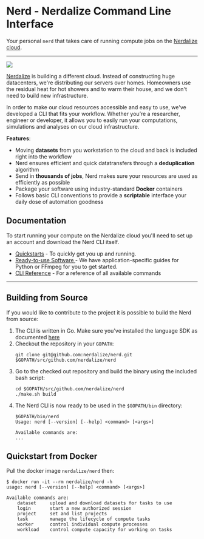 # Nerd - Nerdalize Command Line Interface
Your personal `nerd` that takes care of running compute jobs on the [Nerdalize cloud](https://www.nerdalize.com/).

---

<img src="./nerd.svg">

[Nerdalize](https://www.nerdalize.com/) is building a different cloud. Instead of constructing huge datacenters, we're distributing our servers over homes. Homeowners use the residual heat for hot showers and to warm their house, and we don't need to build new infrastructure.

In order to make our cloud resources accessible and easy to use, we've developed a CLI that fits your workflow. Whether you’re a researcher, engineer or developer, it allows you to easily run your computations, simulations and analyses on our cloud infrastructure.

__Features__:
  - Moving __datasets__ from you workstation to the cloud and back is included right into the workflow
  - Nerd ensures efficient and quick datatransfers through a __deduplication__ algorithm
  - Send in __thousands of jobs__, Nerd makes sure your resources are used as efficiently as possible
  - Package your software using industry-standard __Docker__ containers
  - Follows basic CLI conventions to provide a __scriptable__ interface your daily dose of automation goodness

## Documentation
To start running your compute on the Nerdalize cloud you'll need to set up an account and download the Nerd CLI itself.

  - [Quickstarts](https://www.nerdalize.com/docs/) - To quickly get you up and running.
  - [Ready-to-use Software ](https://www.nerdalize.com/applications/) - We have application-specific guides for Python or FFmpeg for you to get started.
  - [CLI Reference](https://www.nerdalize.com/docs/reference/cli/) - For a reference of all available commands

---
## Building from Source
If you would like to contribute to the project it is possible to build the Nerd from source:

   1. The CLI is written in Go. Make sure you've installed the language SDK as documented [here](https://golang.org/dl/)
   2. Checkout the repository in your `GOPATH`:
      ```
      git clone git@github.com:nerdalize/nerd.git $GOPATH/src/github.com/nerdalize/nerd
      ```
   3. Go to the checked out repository and build the binary using the included bash script:
      ```
      cd $GOPATH/src/github.com/nerdalize/nerd
      ./make.sh build
      ```
   4. The Nerd CLI is now ready to be used in the `$GOPATH/bin` directory:
       ```
       $GOPATH/bin/nerd
       Usage: nerd [--version] [--help] <command> [<args>]

       Available commands are:
       ...
       ```

## Quickstart from Docker

Pull the docker image `nerdalize/nerd` then:

```
$ docker run -it --rm nerdalize/nerd -h
usage: nerd [--version] [--help] <command> [<args>]

Available commands are:
    dataset     upload and download datasets for tasks to use
    login       start a new authorized session
    project     set and list projects
    task        manage the lifecycle of compute tasks
    worker      control individual compute processes
    workload    control compute capacity for working on tasks
```
